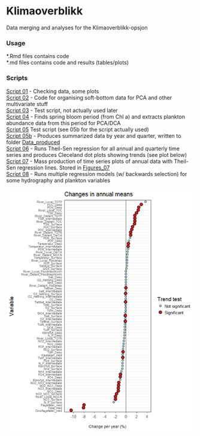 # Klimaoverblikk
Data merging and analyses for the Klimaoverblikk-opsjon

### Usage  
*.Rmd files contains code  
*.md files contains code and results (tables/plots)   
  
### Scripts  
[Script 01](master/01_Check_data.md) - Checking data, some plots   
[Script 02](02_Organise_soft_bottom_for_PCA.md) - Code for organising soft-bottom data for PCA and other multivariate stuff  
[Script 03](03_Collect_annual_data.md) - Test script, not actually used later  
[Script 04](04_Get_plankton_bloom_data.md) - Finds spring bloom period (from Chl a) and extracts plankton abundance data from this period for PCA/DCA  
[Script 05](05_Annual_data_all.md) Test script (see 05b for the script actually used)  
[Script 05b](05b_Annual_and_quarterly_data_all.md) - Produces summarized data by year and quarter, written to folder   [Data_produced](Data_produced)  
[Script 06](06_Timeseries_regression_Theil-Sen.md) - Runs Theil-Sen regression for all annual and quarterly time series and produces Cleceland dot plots showing trends (see plot below) 
[Script 07](07_Plots_annual.md) - Mass production of time series plots of annual data with Theil-Sen regression lines. Stored in [Figures_07](Figures_07)  
[Script 08](08_Regression.md) - Runs multiple regression models (w/ backwards selection) for some hydrography and plankton variables  
  
![Theil-Sen trends](06_Timeseries_regression_Theil-Sen_files/figure-html/unnamed-chunk-15-1.png)
  